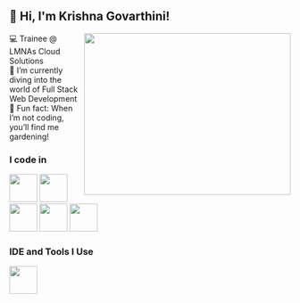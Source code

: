 ## 👋 Hi, I'm Krishna Govarthini!

<img align="right" width="370" height="290" src="![githubprofile](https://github.com/user-attachments/assets/30c30816-a5a8-4b17-9272-4caad1492f42)">    

💻 Trainee @ LMNAs Cloud Solutions                             
🌱 I’m currently diving into the world of Full Stack Web Development<br/>
🌷 Fun fact: When I’m not coding, you’ll find me gardening!
  

### I code in
<img height="50" width="50" src="https://img.icons8.com/color/48/000000/python.png" /> <img height="50" width="50" src="https://img.icons8.com/color/48/000000/c-programming.png" /> <img height="50" width="50" src="https://img.icons8.com/color/48/000000/java-coffee-cup-logo.png" /> <img height="50" width="50" src="https://img.icons8.com/color/48/000000/html-5.png" /> <img height="50" width="50" src="https://img.icons8.com/color/48/000000/css3.png" /> 


### IDE and Tools I Use
<img height="50" width="50" src="https://img.icons8.com/color/48/000000/visual-studio-code-2019.png"/> 
